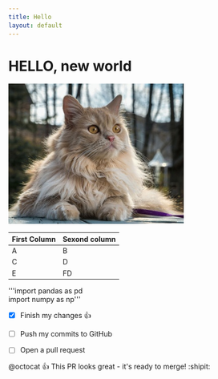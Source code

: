 ```yaml
---
title: Hello
layout: default
---
```


# HELLO, new world
![Image](images/persidskaya-koshka.jpg)


First Column | Sexond column
-------------|---------------
A | B
C | D
E | FD


'''import pandas as pd  
import numpy as np'''


- [x] Finish my changes :+1:
- [ ] Push my commits to GitHub
- [ ] Open a pull request


@octocat :+1: This PR looks great - it's ready to merge! :shipit:

